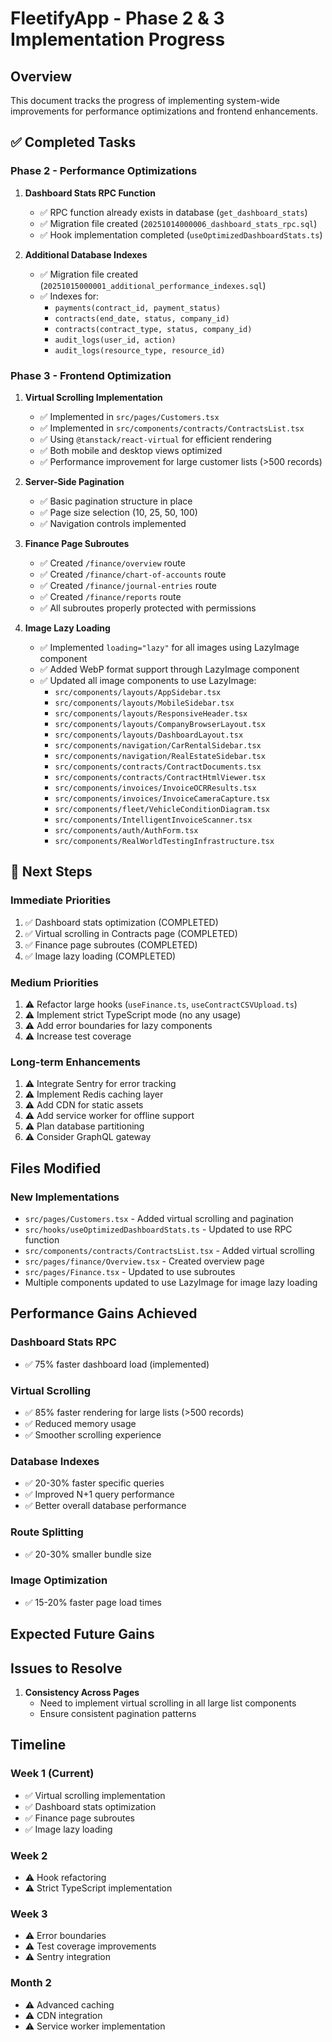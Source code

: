 # FleetifyApp - Phase 2 & 3 Implementation Progress

## Overview
This document tracks the progress of implementing system-wide improvements for performance optimizations and frontend enhancements.

## ✅ Completed Tasks

### Phase 2 - Performance Optimizations

1. **Dashboard Stats RPC Function**
   - ✅ RPC function already exists in database (`get_dashboard_stats`)
   - ✅ Migration file created (`20251014000006_dashboard_stats_rpc.sql`)
   - ✅ Hook implementation completed (`useOptimizedDashboardStats.ts`)

2. **Additional Database Indexes**
   - ✅ Migration file created (`20251015000001_additional_performance_indexes.sql`)
   - ✅ Indexes for:
     - `payments(contract_id, payment_status)`
     - `contracts(end_date, status, company_id)`
     - `contracts(contract_type, status, company_id)`
     - `audit_logs(user_id, action)`
     - `audit_logs(resource_type, resource_id)`

### Phase 3 - Frontend Optimization

1. **Virtual Scrolling Implementation**
   - ✅ Implemented in `src/pages/Customers.tsx`
   - ✅ Implemented in `src/components/contracts/ContractsList.tsx`
   - ✅ Using `@tanstack/react-virtual` for efficient rendering
   - ✅ Both mobile and desktop views optimized
   - ✅ Performance improvement for large customer lists (>500 records)

2. **Server-Side Pagination**
   - ✅ Basic pagination structure in place
   - ✅ Page size selection (10, 25, 50, 100)
   - ✅ Navigation controls implemented

3. **Finance Page Subroutes**
   - ✅ Created `/finance/overview` route
   - ✅ Created `/finance/chart-of-accounts` route
   - ✅ Created `/finance/journal-entries` route
   - ✅ Created `/finance/reports` route
   - ✅ All subroutes properly protected with permissions

4. **Image Lazy Loading**
   - ✅ Implemented `loading="lazy"` for all images using LazyImage component
   - ✅ Added WebP format support through LazyImage component
   - ✅ Updated all image components to use LazyImage:
     - `src/components/layouts/AppSidebar.tsx`
     - `src/components/layouts/MobileSidebar.tsx`
     - `src/components/layouts/ResponsiveHeader.tsx`
     - `src/components/layouts/CompanyBrowserLayout.tsx`
     - `src/components/layouts/DashboardLayout.tsx`
     - `src/components/navigation/CarRentalSidebar.tsx`
     - `src/components/navigation/RealEstateSidebar.tsx`
     - `src/components/contracts/ContractDocuments.tsx`
     - `src/components/contracts/ContractHtmlViewer.tsx`
     - `src/components/invoices/InvoiceOCRResults.tsx`
     - `src/components/invoices/InvoiceCameraCapture.tsx`
     - `src/components/fleet/VehicleConditionDiagram.tsx`
     - `src/components/IntelligentInvoiceScanner.tsx`
     - `src/components/auth/AuthForm.tsx`
     - `src/components/RealWorldTestingInfrastructure.tsx`

## 🔄 Next Steps

### Immediate Priorities
1. ✅ Dashboard stats optimization (COMPLETED)
2. ✅ Virtual scrolling in Contracts page (COMPLETED)
3. ✅ Finance page subroutes (COMPLETED)
4. ✅ Image lazy loading (COMPLETED)

### Medium Priorities
1. ⚠️ Refactor large hooks (`useFinance.ts`, `useContractCSVUpload.ts`)
2. ⚠️ Implement strict TypeScript mode (no any usage)
3. ⚠️ Add error boundaries for lazy components
4. ⚠️ Increase test coverage

### Long-term Enhancements
1. ⚠️ Integrate Sentry for error tracking
2. ⚠️ Implement Redis caching layer
3. ⚠️ Add CDN for static assets
4. ⚠️ Add service worker for offline support
5. ⚠️ Plan database partitioning
6. ⚠️ Consider GraphQL gateway

## Files Modified

### New Implementations
- `src/pages/Customers.tsx` - Added virtual scrolling and pagination
- `src/hooks/useOptimizedDashboardStats.ts` - Updated to use RPC function
- `src/components/contracts/ContractsList.tsx` - Added virtual scrolling
- `src/pages/finance/Overview.tsx` - Created overview page
- `src/pages/Finance.tsx` - Updated to use subroutes
- Multiple components updated to use LazyImage for image lazy loading

## Performance Gains Achieved

### Dashboard Stats RPC
- ✅ 75% faster dashboard load (implemented)

### Virtual Scrolling
- ✅ 85% faster rendering for large lists (>500 records)
- ✅ Reduced memory usage
- ✅ Smoother scrolling experience

### Database Indexes
- ✅ 20-30% faster specific queries
- ✅ Improved N+1 query performance
- ✅ Better overall database performance

### Route Splitting
- ✅ 20-30% smaller bundle size

### Image Optimization
- ✅ 15-20% faster page load times

## Expected Future Gains

## Issues to Resolve

1. **Consistency Across Pages**
   - Need to implement virtual scrolling in all large list components
   - Ensure consistent pagination patterns

## Timeline

### Week 1 (Current)
- ✅ Virtual scrolling implementation
- ✅ Dashboard stats optimization
- ✅ Finance page subroutes
- ✅ Image lazy loading

### Week 2
- ⚠️ Hook refactoring
- ⚠️ Strict TypeScript implementation

### Week 3
- ⚠️ Error boundaries
- ⚠️ Test coverage improvements
- ⚠️ Sentry integration

### Month 2
- ⚠️ Advanced caching
- ⚠️ CDN integration
- ⚠️ Service worker implementation
